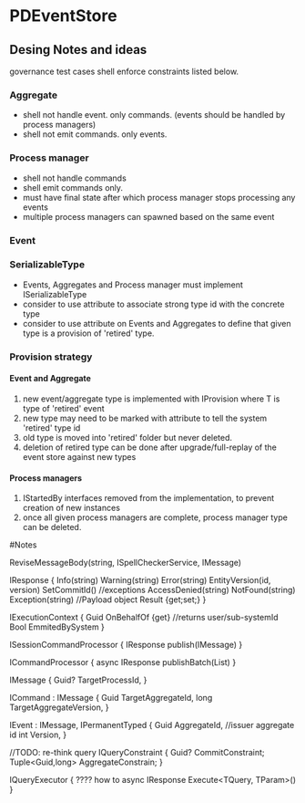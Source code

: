 # PDEventStore

## Desing Notes and ideas

governance test cases shell enforce constraints listed below.

### Aggregate
* shell not handle event. only commands. (events should be handled by process managers)
* shell not emit commands. only events.

### Process manager
* shell not handle commands
* shell emit commands only.
* must have final state after which process manager stops processing any events
* multiple process managers can spawned based on the same event

### Event

### SerializableType
* Events, Aggregates and Process manager must implement ISerializableType
* consider to use attribute to associate strong type id with the concrete type
* consider to use attribute on Events and Aggregates to define that given type is a provision of 'retired' type.

### Provision strategy

#### Event and Aggregate
1) new event/aggregate type is implemented with IProvision<T> where T is type of 'retired' event
2) new type may need to be marked with attribute to tell the system 'retired' type id 
3) old type is moved into 'retired' folder but never deleted.
4) deletion of retired type can be done after upgrade/full-replay of the event store against new types

#### Process managers
1) IStartedBy interfaces removed from the implementation, to prevent creation of new instances
2) once all given process managers are complete, process manager type can be deleted.

#Notes

ReviseMessageBody(string, ISpellCheckerService, IMessage)

IResponse {
	Info(string)
	Warning(string)
	Error(string)
	EntityVersion(id, version)
	SetCommitId()
	//exceptions
	AccessDenied(string)
	NotFound(string)
	Exception(string)
	//Payload
	object Result {get;set;}
}

IExecutionContext {
	Guid OnBehalfOf {get} //returns user/sub-systemId
	Bool EmmitedBySystem 
}

ISessionCommandProcessor {
	IResponse publish(IMessage)
}

ICommandProcessor {
	async IResponse publishBatch(List<IMessage>)
}

IMessage {
	Guid? TargetProcessId,
}

ICommand : IMessage {
	Guid TargetAggregateId,
	long TargetAggregateVersion,
}

IEvent : IMessage, IPermanentTyped {
	Guid AggregateId, //issuer aggregate id
	int Version,
}

//TODO: re-think query
IQueryConstraint {
	Guid? CommitConstraint;
	Tuple<Guid,long> AggregateConstrain;
}

IQueryExecutor { ???? how to 
	async IResponse Execute<TQuery, TParam>()
}
